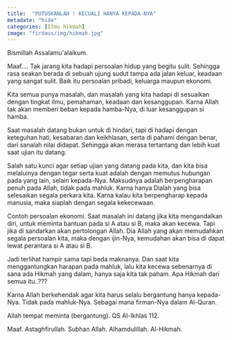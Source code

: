 ```yaml
---
title:  "PUTUSKANLAH ! KECUALI HANYA KEPADA-NYA"
metadate: "hide"
categories: [Ilmu hikmah]
image: "firdaus/img/hikmah.jpg"
---
```




Bismillah
Assalamu'alaikum.

Maaf....
Tak jarang kita hadapi persoalan hidup yang begitu sulit. Sehingga rasa seakan berada di sebuah ujung sudut tampa ada jalan keluar, keadaan yang sangat sulit.
Baik itu persoalan pribadi, keluarga maupun ekonomi.

Kita semua punya masalah, dan masalah yang kita hadapi di sesuaikan dengan tingkat ilmu, pemahaman, keadaan dan kesanggupan. Karna Allah tak akan memberi beban kepada hamba-Nya, di luar kesanggupan si hamba.

Saat masalah datang bukan untuk di hindari, tapi di hadapi dengan keteguhan hati, kesabaran dan keikhlasan, serta di pahami dengan benar, dari sanalah nilai didapat. Sehingga akan merasa tertantang dan lebih kuat saat ujian itu datang.

Salah satu kunci agar setiap ujian yang datang pada kita, dan kita bisa melaluinya dengan tegar serta kuat adalah dengan memutus hubungan pada yang lain, selain kepada-Nya. Maksudnya adalah berpengharapan penuh pada Allah, tidak pada mahluk.
Karna hanya Dialah yang bisa selesaikan segala perkara kita.
Karna kalau kita berpengharap kepada manusia, maka siaplah dengan segala kekecewaan.

Contoh persoalan ekonomi.
Saat masalah ini datang jika kita mengandalkan diri, untuk meminta bantuan pada si A atau si B, maka akan kecewa.
Tapi jika di sandarkan akan pertolongan Allah. Dia Allah yang akan memudahkan segala persoalan kita, maka dengan ijin-Nya, kemudahan akan bisa di dapat lewat perantara si A atau si B.

Jadi terlihat hampir sama tapi beda maknanya. Dan saat kita menggantungkan harapan pada mahluk, lalu kita kecewa sebenarnya di sana ada Hikmah yang dalam, hanya saja kita tak paham.
Apa Hikmah dari semua itu..???

Karna Allah berkehendak agar kita harus selalu bergantung hanya kepada-Nya. Tidak pada mahluk-Nya. Sebagai mana firman-Nya dalam Al-Quran.

Allah tempat meminta (bergantung). QS Al-Ikhlas 112.

Maaf. Astaghfirullah.
Subhan Allah. Alhamdulillah. Al-Hikmah.



